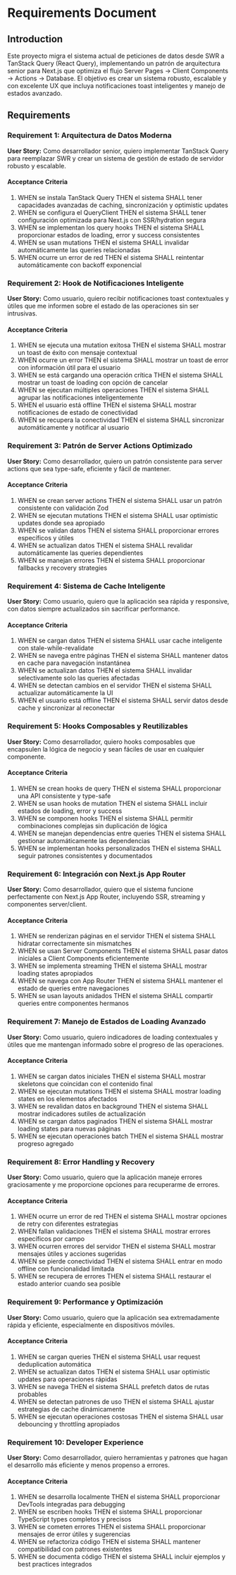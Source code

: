 # Requirements Document

## Introduction

Este proyecto migra el sistema actual de peticiones de datos desde SWR a TanStack Query (React Query), implementando un patrón de arquitectura senior para Next.js que optimiza el flujo Server Pages -> Client Components -> Actions -> Database. El objetivo es crear un sistema robusto, escalable y con excelente UX que incluya notificaciones toast inteligentes y manejo de estados avanzado.

## Requirements

### Requirement 1: Arquitectura de Datos Moderna

**User Story:** Como desarrollador senior, quiero implementar TanStack Query para reemplazar SWR y crear un sistema de gestión de estado de servidor robusto y escalable.

#### Acceptance Criteria

1. WHEN se instala TanStack Query THEN el sistema SHALL tener capacidades avanzadas de caching, sincronización y optimistic updates
2. WHEN se configura el QueryClient THEN el sistema SHALL tener configuración optimizada para Next.js con SSR/hydration segura
3. WHEN se implementan los query hooks THEN el sistema SHALL proporcionar estados de loading, error y success consistentes
4. WHEN se usan mutations THEN el sistema SHALL invalidar automáticamente las queries relacionadas
5. WHEN ocurre un error de red THEN el sistema SHALL reintentar automáticamente con backoff exponencial

### Requirement 2: Hook de Notificaciones Inteligente

**User Story:** Como usuario, quiero recibir notificaciones toast contextuales y útiles que me informen sobre el estado de las operaciones sin ser intrusivas.

#### Acceptance Criteria

1. WHEN se ejecuta una mutation exitosa THEN el sistema SHALL mostrar un toast de éxito con mensaje contextual
2. WHEN ocurre un error THEN el sistema SHALL mostrar un toast de error con información útil para el usuario
3. WHEN se está cargando una operación crítica THEN el sistema SHALL mostrar un toast de loading con opción de cancelar
4. WHEN se ejecutan múltiples operaciones THEN el sistema SHALL agrupar las notificaciones inteligentemente
5. WHEN el usuario está offline THEN el sistema SHALL mostrar notificaciones de estado de conectividad
6. WHEN se recupera la conectividad THEN el sistema SHALL sincronizar automáticamente y notificar al usuario

### Requirement 3: Patrón de Server Actions Optimizado

**User Story:** Como desarrollador, quiero un patrón consistente para server actions que sea type-safe, eficiente y fácil de mantener.

#### Acceptance Criteria

1. WHEN se crean server actions THEN el sistema SHALL usar un patrón consistente con validación Zod
2. WHEN se ejecutan mutations THEN el sistema SHALL usar optimistic updates donde sea apropiado
3. WHEN se validan datos THEN el sistema SHALL proporcionar errores específicos y útiles
4. WHEN se actualizan datos THEN el sistema SHALL revalidar automáticamente las queries dependientes
5. WHEN se manejan errores THEN el sistema SHALL proporcionar fallbacks y recovery strategies

### Requirement 4: Sistema de Cache Inteligente

**User Story:** Como usuario, quiero que la aplicación sea rápida y responsive, con datos siempre actualizados sin sacrificar performance.

#### Acceptance Criteria

1. WHEN se cargan datos THEN el sistema SHALL usar cache inteligente con stale-while-revalidate
2. WHEN se navega entre páginas THEN el sistema SHALL mantener datos en cache para navegación instantánea
3. WHEN se actualizan datos THEN el sistema SHALL invalidar selectivamente solo las queries afectadas
4. WHEN se detectan cambios en el servidor THEN el sistema SHALL actualizar automáticamente la UI
5. WHEN el usuario está offline THEN el sistema SHALL servir datos desde cache y sincronizar al reconectar

### Requirement 5: Hooks Composables y Reutilizables

**User Story:** Como desarrollador, quiero hooks composables que encapsulen la lógica de negocio y sean fáciles de usar en cualquier componente.

#### Acceptance Criteria

1. WHEN se crean hooks de query THEN el sistema SHALL proporcionar una API consistente y type-safe
2. WHEN se usan hooks de mutation THEN el sistema SHALL incluir estados de loading, error y success
3. WHEN se componen hooks THEN el sistema SHALL permitir combinaciones complejas sin duplicación de lógica
4. WHEN se manejan dependencias entre queries THEN el sistema SHALL gestionar automáticamente las dependencias
5. WHEN se implementan hooks personalizados THEN el sistema SHALL seguir patrones consistentes y documentados

### Requirement 6: Integración con Next.js App Router

**User Story:** Como desarrollador, quiero que el sistema funcione perfectamente con Next.js App Router, incluyendo SSR, streaming y componentes server/client.

#### Acceptance Criteria

1. WHEN se renderizan páginas en el servidor THEN el sistema SHALL hidratar correctamente sin mismatches
2. WHEN se usan Server Components THEN el sistema SHALL pasar datos iniciales a Client Components eficientemente
3. WHEN se implementa streaming THEN el sistema SHALL mostrar loading states apropiados
4. WHEN se navega con App Router THEN el sistema SHALL mantener el estado de queries entre navegaciones
5. WHEN se usan layouts anidados THEN el sistema SHALL compartir queries entre componentes hermanos

### Requirement 7: Manejo de Estados de Loading Avanzado

**User Story:** Como usuario, quiero indicadores de loading contextuales y útiles que me mantengan informado sobre el progreso de las operaciones.

#### Acceptance Criteria

1. WHEN se cargan datos iniciales THEN el sistema SHALL mostrar skeletons que coincidan con el contenido final
2. WHEN se ejecutan mutations THEN el sistema SHALL mostrar loading states en los elementos afectados
3. WHEN se revalidan datos en background THEN el sistema SHALL mostrar indicadores sutiles de actualización
4. WHEN se cargan datos paginados THEN el sistema SHALL mostrar loading states para nuevas páginas
5. WHEN se ejecutan operaciones batch THEN el sistema SHALL mostrar progreso agregado

### Requirement 8: Error Handling y Recovery

**User Story:** Como usuario, quiero que la aplicación maneje errores graciosamente y me proporcione opciones para recuperarme de errores.

#### Acceptance Criteria

1. WHEN ocurre un error de red THEN el sistema SHALL mostrar opciones de retry con diferentes estrategias
2. WHEN fallan validaciones THEN el sistema SHALL mostrar errores específicos por campo
3. WHEN ocurren errores del servidor THEN el sistema SHALL mostrar mensajes útiles y acciones sugeridas
4. WHEN se pierde conectividad THEN el sistema SHALL entrar en modo offline con funcionalidad limitada
5. WHEN se recupera de errores THEN el sistema SHALL restaurar el estado anterior cuando sea posible

### Requirement 9: Performance y Optimización

**User Story:** Como usuario, quiero que la aplicación sea extremadamente rápida y eficiente, especialmente en dispositivos móviles.

#### Acceptance Criteria

1. WHEN se cargan queries THEN el sistema SHALL usar request deduplication automática
2. WHEN se actualizan datos THEN el sistema SHALL usar optimistic updates para operaciones rápidas
3. WHEN se navega THEN el sistema SHALL prefetch datos de rutas probables
4. WHEN se detectan patrones de uso THEN el sistema SHALL ajustar estrategias de cache dinámicamente
5. WHEN se ejecutan operaciones costosas THEN el sistema SHALL usar debouncing y throttling apropiados

### Requirement 10: Developer Experience

**User Story:** Como desarrollador, quiero herramientas y patrones que hagan el desarrollo más eficiente y menos propenso a errores.

#### Acceptance Criteria

1. WHEN se desarrolla localmente THEN el sistema SHALL proporcionar DevTools integradas para debugging
2. WHEN se escriben hooks THEN el sistema SHALL proporcionar TypeScript types completos y precisos
3. WHEN se cometen errores THEN el sistema SHALL proporcionar mensajes de error útiles y sugerencias
4. WHEN se refactoriza código THEN el sistema SHALL mantener compatibilidad con patrones existentes
5. WHEN se documenta código THEN el sistema SHALL incluir ejemplos y best practices integrados

